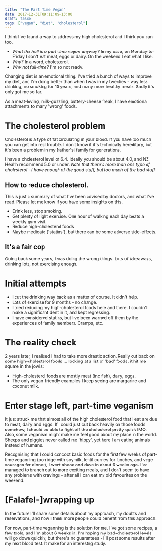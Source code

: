 ```yaml
---
title: "The Part Time Vegan"
date: 2017-12-31T09:11:09+13:00
draft: false
tags: ["vegan", "diet", "cholesterol"]
---
```


I think I've found a way to address my high cholesterol and I think you can too.

-   _What the hell is a part-time vegan anyway?_ In my case, on Monday-to-Friday I don't eat meat, eggs or dairy. On the weekend I eat what I like.
-   _Why?_ In a word, cholesterol.
-   _Why not full-time?_ I'm so not ready.

Changing diet is an emotional thing. I've tried a bunch of ways to improve my diet, and I'm doing better than when I was in my twenties - way less drinking, no smoking for 15 years, and many more healthy meals. Sadly it's only got me so far.

As a meat-loving, milk-guzzling, buttery-cheese freak, I have emotional attachments to many 'wrong' foods.


# The cholesterol problem

Cholesterol is a type of fat circulating in your blood. If you have too much you can get into real trouble. I don't know if it's technically hereditary, but it's been a problem in my [father's] family for generations.

I have a cholesterol level of 6.4. Ideally you should be about 4.0, and NZ Health recommend 5.0 or under. *Note that there's more than one type of cholesterol - I have enough of the good stuff, but too much of the bad stuff*


## How to reduce cholesterol.

This is just a summary of what I've been advised by doctors, and what I've read. Please let me know if you have some insights on this.

-   Drink less, stop smoking.
-   Get plenty of light exercise. One hour of walking each day beats a weekly gym visit.
-   Reduce high-cholesterol foods
-   Maybe medicate ('statins'), but there can be some adverse side-effects.


## It's a fair cop

Going back some years, I was doing the wrong things. Lots of takeaways, drinking lots, not exercising enough.


# Initial attempts

-   I cut the drinking way back as a matter of course. It didn't help.
-   Lots of exercise for 9 months - no change.
-   I tried reducing my high-cholesterol foods here and there. I couldn't make a significant dent in it, and kept regressing.
-   I have considered statins, but I've been warned off them by the experiences of family members. Cramps, etc.


# The reality check

2 years later, I realised I had to take more drastic action. Really cut back on some high-cholesterol foods &#x2026; looking at a list of 'bad' foods, it hit me square in the jowls:

-   High-cholesterol foods are mostly meat (inc fish), dairy, eggs.
-   The only vegan-friendly examples I keep seeing are margarine and coconut milk.

# Enter stage left, part-time veganism

It just struck me that almost all of the high cholesterol food that I eat are due to meat, dairy and eggs. If I could just cut back heavily on those foods somehow, I should be able to fight off the cholesterol pretty quick IMO. Also, some veganism might make me feel good about my place in the world. Sheeps and piggies never called me 'hippy', yet here I am eating animals instead of humans.

Recognising that I could concoct basic foods for the first few weeks of part-time veganning (porridge with soymilk, lentil curries for lunches, and vege sausages for dinner), I went ahead and dove in about 6 weeks ago. I've managed to branch out to more exciting meals, and I don't seem to have any problems with cravings - after all I can eat my old favourites on the weekend.


# [Falafel-]wrapping up

In the future I'll share some details about my approach, my doubts and reservations, and how I think more people could benefit from this approach.

For now, part-time veganning is the solution for me. I've got some recipes, a few tools, and I'm about 6 weeks in. I'm hoping my bad-cholesterol levels will go down quickly, but there's no guarantees - I'll post some results after my next blood test. It make for an interestng study.
